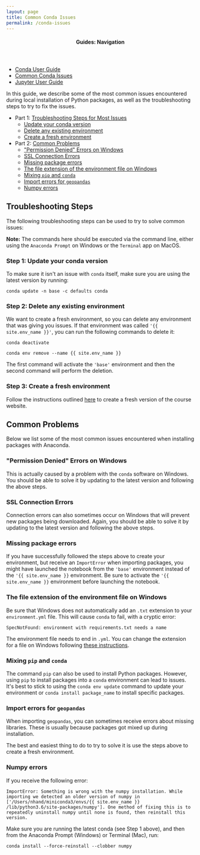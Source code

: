 ```yaml
---
layout: page
title: Common Conda Issues
permalink: /conda-issues
---
```


<nav class="toc">
  <header><h4 class="nav__title">Guides: Navigation</h4></header>
  <ul class="toc__menu">
    <li>
      <a href="/conda-guide">Conda User Guide</a>
    </li>
    <li>
      <a href="/conda-issues">Common Conda Issues</a>
    </li>
    <li>
      <a href="/jupyter-guide">Jupyter User Guide</a>
    </li>
  </ul>
</nav>

In this guide, we describe some of the most common issues encountered during
local installation of Python packages, as well as the troubleshooting steps to
try to fix the issues.

- Part 1: [Troubleshooting Steps for Most Issues](#troubleshooting-steps)
  - [Update your conda version](#step-1-update-your-conda-version)
  - [Delete any existing environment](#step-2-delete-any-existing-environment)
  - [Create a fresh environment](#step-3-create-a-fresh-environment)
- Part 2: [Common Problems](#common-problems)
  - ["Permission Denied" Errors on Windows](#permission-denied-errors-on-windows)
  - [SSL Connection Errors](#ssl-connection-errors)
  - [Missing package errors](#missing-package-errors)
  - [The file extension of the environment file on Windows](#the-file-extension-of-the-environment-file-on-Windows)
  - [Mixing `pip` and `conda`](#mixing-pip-and-conda)
  - [Import errors for `geopandas`](#import-errors-for-geopandas)
  - [Numpy errors](#numpy-errors)

## Troubleshooting Steps

The following troubleshooting steps can be used to try to solve common issues:

**Note:** The commands here should be executed via the command line, either
using the `Anaconda Prompt` on Windows or the `Terminal` app on MacOS.

### Step 1: Update your conda version

To make sure it isn't an issue with `conda` itself, make sure you are using the
latest version by running:

```
conda update -n base -c defaults conda
```

### Step 2: Delete any existing environment

We want to create a fresh environment, so you can delete any environment that
was giving you issues. If that environment was called `'{{ site.env_name }}'`,
you can run the following commands to delete it:

```
conda deactivate
```

```
conda env remove --name {{ site.env_name }}
```

The first command will activate the `'base'` environment and then the second
command will perform the deletion.

### Step 3: Create a fresh environment

Follow the instructions outlined
[here](/guides/conda#creating-your-initial-environment) to create a
fresh version of the course website.

## Common Problems

Below we list some of the most common issues encountered when installing packages with Anaconda.

### "Permission Denied" Errors on Windows

This is actually caused by a problem with the `conda` software on Windows. You
should be able to solve it by updating to the latest version and following the
above steps.

### SSL Connection Errors

Connection errors can also sometimes occur on Windows that will prevent new
packages being downloaded. Again, you should be able to solve it by updating to
the latest version and following the above steps.

### Missing package errors

If you have successfully followed the steps above to create your environment,
but receive an `ImportError` when importing packages, you might have launched
the notebook from the `'base'` environment instead of the `'{{ site.env_name }}`
environment. Be sure to activate the `'{{ site.env_name }}` environment before launching
the notebook.

### The file extension of the environment file on Windows

Be sure that Windows does not automatically add an `.txt` extension to your
`environment.yml` file. This will cause `conda` to fail, with a cryptic error:

```
SpecNotFound: environment with requirements.txt needs a name
```

The environment file needs to end in `.yml`. You can change the extension for a file on Windows following [these instructions](https://www.mediacollege.com/microsoft/windows/extension-change.html).

### Mixing `pip` and `conda`

The command `pip` can also be used to install Python packages. However, using `pip` to install packages into a `conda` environment can lead to issues. It's best to stick to using the `conda env update` command to update your environment or `conda install package_name` to install specific packages.

### Import errors for `geopandas`

When importing `geopandas`, you can sometimes receive errors about missing libraries. These is usually because packages got mixed up during installation.

The best and easiest thing to do to try to solve it is use the steps above to create a fresh environment.

### Numpy errors

If you receive the following error:

```
ImportError: Something is wrong with the numpy installation. While importing we detected an older version of numpy in ['/Users/nhand/miniconda3/envs/{{ site.env_name }} /lib/python3.6/site-packages/numpy']. One method of fixing this is to repeatedly uninstall numpy until none is found, then reinstall this version.
```

Make sure you are running the latest conda (see Step 1 above), and then from the Anaconda Prompt (Windows) or Terminal (Mac), run:

```
conda install --force-reinstall --clobber numpy
```
